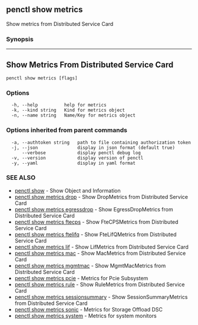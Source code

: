## penctl show metrics

Show metrics from Distributed Service Card

### Synopsis



--------------------------
 Show Metrics From Distributed Service Card 
--------------------------


```
penctl show metrics [flags]
```

### Options

```
  -h, --help          help for metrics
  -k, --kind string   Kind for metrics object
  -n, --name string   Name/Key for metrics object
```

### Options inherited from parent commands

```
  -a, --authtoken string   path to file containing authorization token
  -j, --json               display in json format (default true)
      --verbose            display penctl debug log
  -v, --version            display version of penctl
  -y, --yaml               display in yaml format
```

### SEE ALSO
* [penctl show](penctl_show.md)	 - Show Object and Information
* [penctl show metrics drop](penctl_show_metrics_drop.md)	 - Show DropMetrics from Distributed Service Card
* [penctl show metrics egressdrop](penctl_show_metrics_egressdrop.md)	 - Show EgressDropMetrics from Distributed Service Card
* [penctl show metrics ftecps](penctl_show_metrics_ftecps.md)	 - Show FteCPSMetrics from Distributed Service Card
* [penctl show metrics ftelifq](penctl_show_metrics_ftelifq.md)	 - Show FteLifQMetrics from Distributed Service Card
* [penctl show metrics lif](penctl_show_metrics_lif.md)	 - Show LifMetrics from Distributed Service Card
* [penctl show metrics mac](penctl_show_metrics_mac.md)	 - Show MacMetrics from Distributed Service Card
* [penctl show metrics mgmtmac](penctl_show_metrics_mgmtmac.md)	 - Show MgmtMacMetrics from Distributed Service Card
* [penctl show metrics pcie](penctl_show_metrics_pcie.md)	 - Metrics for Pcie Subsystem
* [penctl show metrics rule](penctl_show_metrics_rule.md)	 - Show RuleMetrics from Distributed Service Card
* [penctl show metrics sessionsummary](penctl_show_metrics_sessionsummary.md)	 - Show SessionSummaryMetrics from Distributed Service Card
* [penctl show metrics sonic](penctl_show_metrics_sonic.md)	 - Metrics for Storage Offload DSC
* [penctl show metrics system](penctl_show_metrics_system.md)	 - Metrics for system monitors

